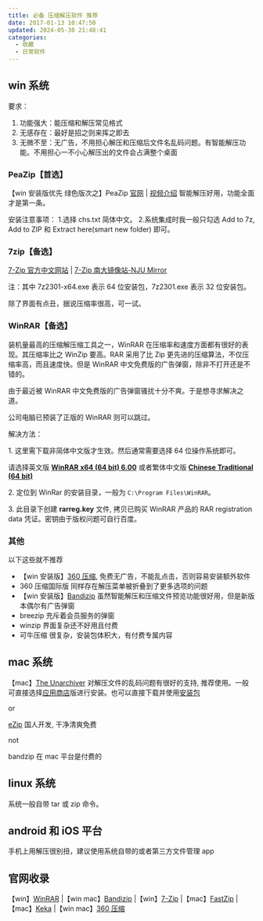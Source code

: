 ```yaml
---
title: 必备 压缩解压软件 推荐
date: 2017-01-13 10:47:50
updated: 2024-05-30 21:48:41
categories:
  - 收藏
  - 日常软件
---
```


## win 系统

要求：

1. 功能强大：能压缩和解压常见格式
2. 无感存在：最好是招之则来挥之即去
3. 无微不至：无广告，不用担心解压和压缩后文件名乱码问题。有智能解压功能。不用担心一不小心解压出的文件会占满整个桌面

### PeaZip【首选】

【win 安装版优先 绿色版次之】PeaZip [官网](https://peazip.github.io/) | [视频介绍](https://www.bilibili.com/video/BV1Dn4y1R7YR/?vd_source=bc8557626c4054625190978f98e07ac8) 智能解压好用，功能全面才是第一条。

安装注意事项：
1.选择 chs.txt 简体中文。 
2.系统集成时我一般只勾选 Add to 7z, Add to ZIP 和 Extract here(smart new folder) 即可。

<!-- more -->

### 7zip【备选】

[7-Zip 官方中文网站](https://sparanoid.com/lab/7z) | [7-Zip 南大镜像站-NJU Mirror](https://mirror.nju.edu.cn/7-zip)

注：其中 7z2301-x64.exe 表示 64 位安装包，7z2301.exe 表示 32 位安装包。

除了界面有点丑，据说压缩率很高，可一试。

### WinRAR【备选】

装机量最高的压缩解压缩工具之一，WinRAR 在压缩率和速度方面都有很好的表现。其压缩率比之 WinZip 要高。RAR 采用了比 Zip 更先进的压缩算法，不仅压缩率高，而且速度快。但是 WinRAR 中文免费版的广告弹窗，除非不打开还是不错的。

由于最近被 WinRAR 中文免费版的广告弹窗骚扰十分不爽。于是想寻求解决之道。

公司电脑已预装了正版的 WinRAR 则可以跳过。

解决方法：

1\. 这里需下载非简体中文版才生效。然后通常需要选择 64 位操作系统即可。

请选择英文版 [**WinRAR x64 (64 bit) 6.00**](https://www.rarlab.com/rar/winrar-x64-600.exe) 或者繁体中文版 [**Chinese Traditional (64 bit)**](https://www.rarlab.com/rar/winrar-x64-600tc.exe)

2\. 定位到 WinRar 的安装目录，一般为 `C:\Program Files\WinRAR`。

3\. 此目录下创建 **rarreg.key** 文件, 拷贝已购买 WinRAR 产品的 RAR registration data 凭证。密钥由于版权问题可自行百度。

### 其他

以下这些就不推荐

* 【win 安装版】[360 压缩](http://yasuo.360.cn/), 免费无广告，不能乱点击，否则容易安装额外软件
* 360 压缩国际版 同样存在解压菜单被折叠到了更多选项的问题
* 【win 安装版】[Bandizip](https://www.bandisoft.com/) 虽然智能解压和压缩文件预览功能很好用，但是新版本偶尔有广告弹窗
* breezip 充斥着会员服务的弹窗
* winzip 界面复杂还不好用且付费
* 可牛压缩 很复杂，安装包体积大，有付费专属内容

## mac 系统

【mac】[The Unarchiver](https://theunarchiver.com/) 对解压文件的乱码问题有很好的支持, 推荐使用。一般可直接选择[应用商店](https://apps.apple.com/cn/app/the-unarchiver/id425424353)版进行安装。也可以直接下载并使用[安装包](https://dl.devmate.com/com.macpaw.site.theunarchiver/TheUnarchiver.dmg)

or

[eZip](https://ezip.awehunt.com/?locale=zh-CN) 国人开发, 干净清爽免费

not

bandzip 在 mac 平台是付费的

## linux 系统

系统一般自带 tar 或 zip 命令。

## android 和 iOS 平台

手机上用解压很别扭，建议使用系统自带的或者第三方文件管理 app

## 官网收录

【win】[WinRAR](https://www.winrar.com.cn) |【win mac】[Bandizip](https://www.bandisoft.com/bandizip) |【win】[7-Zip](https://7-zip.org) |【mac】[FastZip](https://www.better365.cn/fastzip.html) |【mac】[Keka](https://www.keka.io/en) |【win mac】[360 压缩](https://yasuo.360.cn)